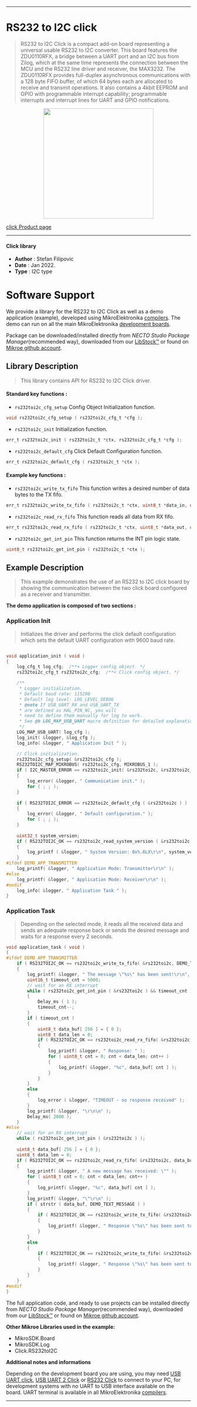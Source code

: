 
---
# RS232 to I2C click

> RS232 to I2C Click is a compact add-on board representing a universal usable RS232 to I2C converter. This board features the ZDU0110RFX, a bridge between a UART port and an I2C bus from Zilog, which at the same time represents the connection between the MCU and the RS232 line driver and receiver, the MAX3232. The ZDU0110RFX provides full-duplex asynchronous communications with a 128 byte FIFO buffer, of which 64 bytes each are allocated to receive and transmit operations. It also contains a 4kbit EEPROM and GPIO with programmable interrupt capability; programmable interrupts and interrupt lines for UART and GPIO notifications.

<p align="center">
  <img src="https://download.mikroe.com/images/click_for_ide/rs232toi2c_click.png" height=300px>
</p>

[click Product page](https://www.mikroe.com/rs232-to-i2c-click)

---


#### Click library

- **Author**        : Stefan Filipovic
- **Date**          : Jan 2022.
- **Type**          : I2C type


# Software Support

We provide a library for the RS232 to I2C Click
as well as a demo application (example), developed using MikroElektronika
[compilers](https://www.mikroe.com/necto-studio).
The demo can run on all the main MikroElektronika [development boards](https://www.mikroe.com/development-boards).

Package can be downloaded/installed directly from *NECTO Studio Package Manager*(recommended way), downloaded from our [LibStock&trade;](https://libstock.mikroe.com) or found on [Mikroe github account](https://github.com/MikroElektronika/mikrosdk_click_v2/tree/master/clicks).

## Library Description

> This library contains API for RS232 to I2C Click driver.

#### Standard key functions :

- `rs232toi2c_cfg_setup` Config Object Initialization function.
```c
void rs232toi2c_cfg_setup ( rs232toi2c_cfg_t *cfg );
```

- `rs232toi2c_init` Initialization function.
```c
err_t rs232toi2c_init ( rs232toi2c_t *ctx, rs232toi2c_cfg_t *cfg );
```

- `rs232toi2c_default_cfg` Click Default Configuration function.
```c
err_t rs232toi2c_default_cfg ( rs232toi2c_t *ctx );
```

#### Example key functions :

- `rs232toi2c_write_tx_fifo` This function writes a desired number of data bytes to the TX fifo.
```c
err_t rs232toi2c_write_tx_fifo ( rs232toi2c_t *ctx, uint8_t *data_in, uint8_t data_len );
```

- `rs232toi2c_read_rx_fifo` This function reads all data from RX fifo.
```c
err_t rs232toi2c_read_rx_fifo ( rs232toi2c_t *ctx, uint8_t *data_out, uint8_t *data_len );
```

- `rs232toi2c_get_int_pin` This function returns the INT pin logic state.
```c
uint8_t rs232toi2c_get_int_pin ( rs232toi2c_t *ctx );
```

## Example Description

> This example demonstrates the use of an RS232 to I2C click board by showing the communication between the two click board configured as a receiver and transmitter.

**The demo application is composed of two sections :**

### Application Init

> Initializes the driver and performs the click default configuration which sets the default UART configuration with 9600 baud rate.

```c

void application_init ( void )
{
    log_cfg_t log_cfg;  /**< Logger config object. */
    rs232toi2c_cfg_t rs232toi2c_cfg;  /**< Click config object. */

    /** 
     * Logger initialization.
     * Default baud rate: 115200
     * Default log level: LOG_LEVEL_DEBUG
     * @note If USB_UART_RX and USB_UART_TX 
     * are defined as HAL_PIN_NC, you will 
     * need to define them manually for log to work. 
     * See @b LOG_MAP_USB_UART macro definition for detailed explanation.
     */
    LOG_MAP_USB_UART( log_cfg );
    log_init( &logger, &log_cfg );
    log_info( &logger, " Application Init " );

    // Click initialization.
    rs232toi2c_cfg_setup( &rs232toi2c_cfg );
    RS232TOI2C_MAP_MIKROBUS( rs232toi2c_cfg, MIKROBUS_1 );
    if ( I2C_MASTER_ERROR == rs232toi2c_init( &rs232toi2c, &rs232toi2c_cfg ) ) 
    {
        log_error( &logger, " Communication init." );
        for ( ; ; );
    }
    
    if ( RS232TOI2C_ERROR == rs232toi2c_default_cfg ( &rs232toi2c ) )
    {
        log_error( &logger, " Default configuration." );
        for ( ; ; );
    }
    
    uint32_t system_version;
    if ( RS232TOI2C_OK == rs232toi2c_read_system_version ( &rs232toi2c, &system_version ) )
    {
        log_printf ( &logger, " System Version: 0x%.6LX\r\n", system_version );
    }
#ifdef DEMO_APP_TRANSMITTER
    log_printf( &logger, " Application Mode: Transmitter\r\n" );
#else
    log_printf( &logger, " Application Mode: Receiver\r\n" );
#endif
    log_info( &logger, " Application Task " );
}

```

### Application Task

> Depending on the selected mode, it reads all the received data and sends an adequate response back or sends the desired message and waits for a response every 2 seconds.

```c
void application_task ( void )
{
#ifdef DEMO_APP_TRANSMITTER
    if ( RS232TOI2C_OK == rs232toi2c_write_tx_fifo( &rs232toi2c, DEMO_TEXT_MESSAGE, strlen( DEMO_TEXT_MESSAGE ) ) )
    {
        log_printf( &logger, " The message \"%s\" has been sent!\r\n", ( char * ) DEMO_TEXT_MESSAGE );
        uint16_t timeout_cnt = 5000;
        // wait for an RX interrupt
        while ( rs232toi2c_get_int_pin ( &rs232toi2c ) && timeout_cnt )
        {
            Delay_ms ( 1 );
            timeout_cnt--;
        }
        if ( timeout_cnt )
        {
            uint8_t data_buf[ 256 ] = { 0 };
            uint8_t data_len = 0;
            if ( RS232TOI2C_OK == rs232toi2c_read_rx_fifo( &rs232toi2c, data_buf, &data_len ) )
            {
                log_printf( &logger, " Response: " );
                for ( uint8_t cnt = 0; cnt < data_len; cnt++ )
                {
                    log_printf( &logger, "%c", data_buf[ cnt ] );
                }
            }
        }
        else
        {
            log_error ( &logger, "TIMEOUT - no response received" );
        }
        log_printf( &logger, "\r\n\n" );
        Delay_ms( 2000 );
    }
#else
    // wait for an RX interrupt
    while ( rs232toi2c_get_int_pin ( &rs232toi2c ) );
    
    uint8_t data_buf[ 256 ] = { 0 };
    uint8_t data_len = 0;
    if ( RS232TOI2C_OK == rs232toi2c_read_rx_fifo( &rs232toi2c, data_buf, &data_len ) )
    {
        log_printf( &logger, " A new message has received: \"" );
        for ( uint8_t cnt = 0; cnt < data_len; cnt++ )
        {
            log_printf( &logger, "%c", data_buf[ cnt ] );
        }
        log_printf( &logger, "\"\r\n" );
        if ( strstr ( data_buf, DEMO_TEXT_MESSAGE ) )
        {
            if ( RS232TOI2C_OK == rs232toi2c_write_tx_fifo( &rs232toi2c, RESPONSE_OK, strlen( RESPONSE_OK ) ) )
            {
                log_printf( &logger, " Response \"%s\" has been sent to the sender!\r\n\n", ( char * ) RESPONSE_OK );
            }
        }
        else
        {
            if ( RS232TOI2C_OK == rs232toi2c_write_tx_fifo( &rs232toi2c, RESPONSE_ERROR, strlen( RESPONSE_ERROR ) ) )
            {
                log_printf( &logger, " Response \"%s\" has been sent to the sender!\r\n\n", ( char * ) RESPONSE_ERROR );
            }
        }
    }
#endif
}
```

The full application code, and ready to use projects can be installed directly from *NECTO Studio Package Manager*(recommended way), downloaded from our [LibStock&trade;](https://libstock.mikroe.com) or found on [Mikroe github account](https://github.com/MikroElektronika/mikrosdk_click_v2/tree/master/clicks).

**Other Mikroe Libraries used in the example:**

- MikroSDK.Board
- MikroSDK.Log
- Click.RS232toI2C

**Additional notes and informations**

Depending on the development board you are using, you may need
[USB UART click](https://www.mikroe.com/usb-uart-click),
[USB UART 2 Click](https://www.mikroe.com/usb-uart-2-click) or
[RS232 Click](https://www.mikroe.com/rs232-click) to connect to your PC, for
development systems with no UART to USB interface available on the board. UART
terminal is available in all MikroElektronika
[compilers](https://shop.mikroe.com/compilers).

---
